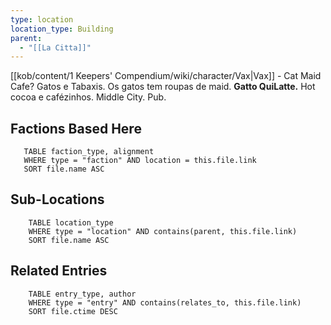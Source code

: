 ```yaml
---
type: location
location_type: Building
parent:
  - "[[La Citta]]"
---
```

[[kob/content/1 Keepers' Compendium/wiki/character/Vax|Vax]] - Cat Maid Cafe? Gatos e Tabaxis. Os gatos tem roupas de maid. **Gatto QuiLatte.** Hot cocoa e cafézinhos. Middle City. Pub.

<!-- DYNAMIC:related-entries -->

## Factions Based Here

 ```dataview
    TABLE faction_type, alignment
    WHERE type = "faction" AND location = this.file.link
    SORT file.name ASC
 ```

## Sub-Locations

```dataview
    TABLE location_type
    WHERE type = "location" AND contains(parent, this.file.link)
    SORT file.name ASC
```

## Related Entries

```dataview
    TABLE entry_type, author
    WHERE type = "entry" AND contains(relates_to, this.file.link)
    SORT file.ctime DESC
```

<!-- /DYNAMIC -->